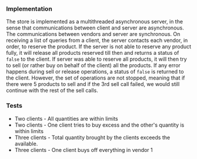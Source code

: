 ### Implementation

The store is implemented as a multithreaded asynchronous server, in the sense that communications between client and server are asynchronous. The communications between vendors and server are synchronous. On receiving a list of queries from a client, the server contacts each vendor, in order, to reserve the product. If the server is not able to reserve any product fully, it will release all products reserved till then and returns a status of `false` to the client. If server was able to reserve all products, it will then try to sell (or rather buy on behalf of the client) all the products. If any error happens during sell or release operations, a status of `false` is returned to the client. However, the set of operations are not stopped, meaning that if there were 5 products to sell and if the 3rd sell call failed, we would still continue with the rest of the sell calls.


### Tests

-	Two clients - All quantities are within limits
-	Two clients - One client tries to buy excess and the other's quantity is within limits
-	Three clients - Total quantity brought by the clients exceeds the available.
-	Three clients - One client buys off everything in vendor 1

